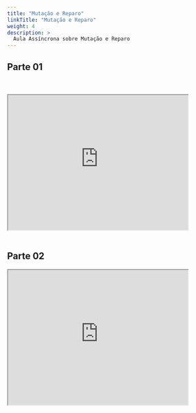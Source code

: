 ```yaml
---
title: "Mutação e Reparo"
linkTitle: "Mutação e Reparo"
weight: 4
description: >
  Aula Assíncrona sobre Mutação e Reparo
---
```


## Parte 01

<div align="justify">
<br><br>
<iframe width="420" height="315"
src="https://www.youtube.com/embed/60Ka0Aqb7No">
</iframe>
<br><br>
</div>

## Parte 02

<div align="justify">
<iframe width="420" height="315"
src="https://www.youtube.com/embed/_k6G37SCMX8">
</iframe>
</div>

